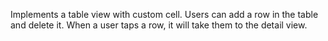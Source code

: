 Implements a table view with custom cell. Users can add a row in the table and delete it. When a user taps a row, it will take them to the detail view.
